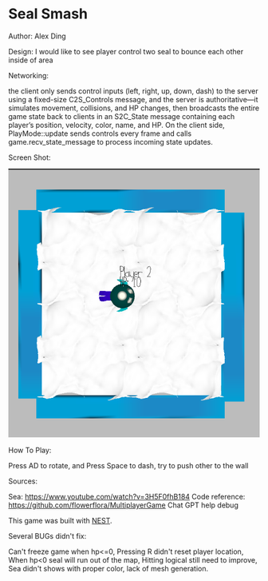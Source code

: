 # Seal Smash

Author: Alex Ding

Design: I would like to see player control two seal to bounce each other inside of area

Networking: 

the client only sends control inputs (left, right, up, down, dash) to the server using a fixed-size C2S_Controls message, and the server is authoritative—it simulates movement, collisions, and HP changes, then broadcasts the entire game state back to clients in an S2C_State message containing each player’s position, velocity, color, name, and HP. On the client side, PlayMode::update sends controls every frame and calls game.recv_state_message to process incoming state updates.

Screen Shot:

![Screen Shot](screenshot.png)

How To Play:

Press AD to rotate, and Press Space to dash, try to push other to the wall

Sources: 

Sea: https://www.youtube.com/watch?v=3H5F0fhB184
Code reference: https://github.com/flowerflora/MultiplayerGame
Chat GPT help debug 

This game was built with [NEST](NEST.md).

Several BUGs didn't fix:

Can't freeze game when hp<=0,
Pressing R didn't reset player location, 
When hp<0 seal will run out of the map, 
Hitting logical still need to improve, 
Sea didn't shows with proper color, lack of mesh generation.
